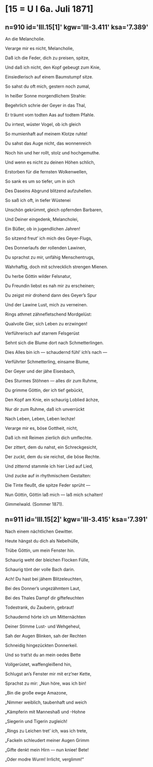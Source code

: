 # [15 = U I 6a. Juli 1871]

## n=910 id='III.15[1]' kgw='III-3.411' ksa='7.389'

An die Melancholie.

Verarge mir es nicht, Melancholie,

Daß ich die Feder, dich zu preisen, spitze,

Und daß ich nicht, den Kopf gebeugt zum Knie,

Einsiedlerisch auf einem Baumstumpf sitze.

So sahst du oft mich, gestern noch zumal,

In heißer Sonne morgendlichem Strahle:

Begehrlich schrie der Geyer in das Thal,

Er träumt vom todten Aas auf todtem Pfahle.

Du irrtest, wüster Vogel, ob ich gleich

So mumienhaft auf meinem Klotze ruhte!

Du sahst das Auge nicht, das wonnenreich

Noch hin und her rollt, stolz und hochgemuthe.

Und wenn es nicht zu deinen Höhen schlich,

Erstorben für die fernsten Wolkenwellen,

So sank es um so tiefer, um in sich

Des Daseins Abgrund blitzend aufzuhellen.

So saß ich oft, in tiefer Wüstenei

Unschön gekrümmt, gleich opfernden Barbaren,

Und Deiner eingedenk, Melancholei,

Ein Büßer, ob in jugendlichen Jahren!

So sitzend freut’ ich mich des Geyer-Flugs,

Des Donnerlaufs der rollenden Lawinen,

Du sprachst zu mir, unfähig Menschentrugs,

Wahrhaftig, doch mit schrecklich strengen Mienen.

Du herbe Göttin wilder Felsnatur,

Du Freundin liebst es nah mir zu erscheinen;

Du zeigst mir drohend dann des Geyer’s Spur

Und der Lawine Lust, mich zu verneinen.

Rings athmet zähnefletschend Mordgelüst:

Qualvolle Gier, sich Leben zu erzwingen!

Verführerisch auf starrem Felsgerüst

Sehnt sich die Blume dort nach Schmetterlingen.

Dies Alles bin ich — schaudernd fühl’ ich’s nach —

Verführter Schmetterling, einsame Blume,

Der Geyer und der jähe Eisesbach,

Des Sturmes Stöhnen — alles dir zum Ruhme,

Du grimme Göttin, der ich tief gebückt,

Den Kopf am Knie, ein schaurig Loblied ächze,

Nur dir zum Ruhme, daß ich unverrückt

Nach Leben, Leben, Leben lechze!

Verarge mir es, böse Gottheit, nicht,

Daß ich mit Reimen zierlich dich umflechte.

Der zittert, dem du nahst, ein Schreckgesicht,

Der zuckt, dem du sie reichst, die böse Rechte.

Und zitternd stammle ich hier Lied auf Lied,

Und zucke auf in rhythmischem Gestalten:

Die Tinte fleußt, die spitze Feder sprüht —

Nun Göttin, Göttin laß mich — laß mich schalten!

Gimmelwald.
(Sommer 1871).

## n=911 id='III.15[2]' kgw='III-3.415' ksa='7.391'

Nach einem nächtlichen Gewitter.

Heute hängst du dich als Nebelhülle,

Trübe Göttin, um mein Fenster hin.

Schaurig weht der bleichen Flocken Fülle,

Schaurig tönt der volle Bach darin.

Ach! Du hast bei jähem Blitzeleuchten,

Bei des Donner’s ungezähmtem Laut,

Bei des Thales Dampf dir giftefeuchten

Todestrank, du Zauberin, gebraut!

Schaudernd hörte ich um Mitternächten

Deiner Stimme Lust- und Wehgeheul,

Sah der Augen Blinken, sah der Rechten

Schneidig hingezückten Donnerkeil.

Und so trat’st du an mein oedes Bette

Vollgerüstet, waffengleißend hin,

Schlugst an’s Fenster mir mit erz’ner Kette,

Sprachst zu mir: „Nun höre, was ich bin!

„Bin die große ewge Amazone,

„Nimmer weiblich, taubenhaft und weich

„Kämpferin mit Manneshaß und -Hohne

„Siegerin und Tigerin zugleich!

„Rings zu Leichen tret’ ich, was ich trete,

„Fackeln schleudert meiner Augen Grimm

„Gifte denkt mein Hirn — nun kniee! Bete!

„Oder modre Wurm! Irrlicht, verglimm!“
